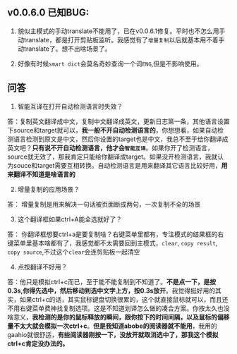 ## v0.0.6.0 已知BUG:
1. 貌似主模式的手动translate不能用了，已在v0.0.6.1修复。平时也不怎么用手动translate，都是打开剪贴板监听。我感觉有了`增量复制`以后就基本用不着手动translate了。想不出啥场景了。

2. 好像有时候`smart dict`会莫名奇妙查询一个词`ENG`,但是不影响使用。

## 问答
1. 智能互译在打开自动检测语言时失效？

答：复制英文翻译成中文，复制中文翻译成英文，更新日志第一条，其他语言设置下source和target就可以，**我一般不开自动检测语言的**，你想想看，如果自动检测语言检测到原文是中文，然后你设置的target也是中文，我总不至于给你翻译成英文吧？**只有说不开自动检测语言，他才会`智能互译`**。如果你开了检测语言，source就无效了，那我肯定只能给你翻译成target。如果没开检测语言，我就认为souce和target需要互相转换。自动检测语言是用来翻译其它语言比较好用，**用来翻译不知道是啥语言的**

2. 增量复制的应用场景？

答： 增量复制是用来解决一句话被页面断成两句，一次复制不全的场景

3. 这个翻译框如果ctrl+A能全选就好了？

答： 你翻译框想要ctrl+a是要复制啥？右键菜单里都有，专注模式的结果框的右键菜单里基本啥都有了，我感觉都不太需要回到主模式，`clear`, `copy result`, `copy source`,不过这个`clear`会连剪贴板一起清空

4. 点按翻译不好用？

答：他只是模拟ctrl+c而已，至于能不能复制到不知道了。**不是点一下，是按0.3s,你得先选中，然后移动到选中文字上方，按0.3s放开**。我觉得挺好用的其实，如果ctrl+c的话，其实鼠标键盘切换很累的，这个就直接鼠标就可以，而且还不用右键菜单费神找复制选项。这是不知道划译怎么做的凑合方案。你按太久也没啥意义，**我检测的是你的鼠标释放的瞬间，跟你按下的时间间隔，以及鼠标的偏移量不太大就会模拟一次ctrl+c**。**但是我知道abobe的阅读器就不能用**，我用的gaahio就很舒适，**有些阅读器刚按一下，没放开就取消选中了，那我这个模拟ctrl+c肯定没办法的。**